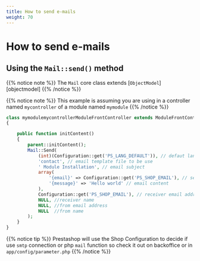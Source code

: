 ```yaml
---
title: How to send e-mails
weight: 70
---
```


# How to send e-mails

## Using the `Mail::send()` method

{{% notice note %}}
The `Mail` core class extends [`ObjectModel`][objectmodel]
{{% /notice %}}

{{% notice note %}}
This example is assuming you are using in a controller named `mycontroller` of a module named `mymodule`
{{% /notice %}}

```php
class mymodulemycontrollerModuleFrontController extends ModuleFrontController
{

    public function initContent()
    {
        parent::initContent();
        Mail::Send(
            (int)(Configuration::get('PS_LANG_DEFAULT')), // defaut language id
            'contact', // email template file to be use
            ' Module Installation', // email subject
            array(
                '{email}' => Configuration::get('PS_SHOP_EMAIL'), // sender email address
                '{message}' => 'Hello world' // email content
            ),
            Configuration::get('PS_SHOP_EMAIL'), // receiver email address 
            NULL, //receiver name
            NULL, //from email address
            NULL  //from name
        );
    }
}
```

{{% notice tip %}}
Prestashop will use the Shop Configuration to decide if use `smtp` connection or php `mail` function so check it out on backoffice or in `app/config/parameter.php`
{{% /notice %}}
